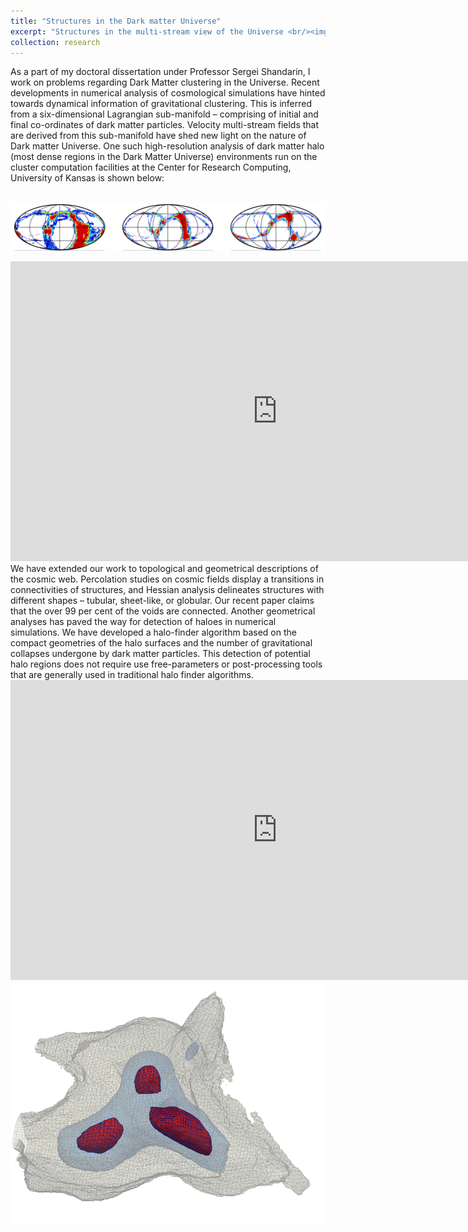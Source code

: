 ```yaml
---
title: "Structures in the Dark matter Universe"
excerpt: "Structures in the multi-stream view of the Universe <br/><img src='/images/w6.png'>"
collection: research
---
```


As a part of my doctoral dissertation under Professor Sergei Shandarin, I work on problems regarding Dark Matter clustering in the Universe. Recent developments in numerical analysis of cosmological simulations have hinted towards dynamical information of gravitational clustering. This is inferred from a six-dimensional Lagrangian sub-manifold – comprising of initial and final co-ordinates of dark matter particles. Velocity multi-stream fields that are derived from this sub-manifold have shed new light on the nature of Dark matter Universe. One such high-resolution analysis of dark matter halo (most dense regions in the Dark Matter Universe) environments run on the cluster computation facilities at the Center for Research Computing, University of Kansas is shown below:

<br/><img src='/images/fig3.png'>
<br/>
<iframe width="854" height="480" src="https://www.youtube.com/embed/ZkNPnOWcfUo" frameborder="0" gesture="media" allow="encrypted-media" allowfullscreen></iframe>
<br/>
We have extended our work to topological and geometrical descriptions of the cosmic web. Percolation studies on cosmic fields display a transitions in connectivities of structures, and Hessian analysis delineates structures with different shapes –  tubular, sheet-like, or globular. Our recent paper claims that the over 99 per cent of the voids are connected. Another geometrical analyses has paved the way for detection of haloes in numerical simulations. We have developed a halo-finder algorithm based on the compact geometries of the halo surfaces and the number of gravitational collapses undergone by dark matter particles. This detection of potential halo regions does not require use free-parameters or post-processing tools that are generally used in traditional halo finder algorithms. 
<br/>
<iframe width="854" height="480" src="https://www.youtube.com/embed/TACix3bltwI" frameborder="0" gesture="media" allow="encrypted-media" allowfullscreen></iframe>
<br/>
<img align="right" src="/images/fig2.png"> 
<br/>

<!--
Recent Virtual Reality visualization of the cosmic web created using blender (needs a VR headset, like [this](https://vr.google.com/cardboard/get-cardboard/)):

<iframe width="854" height="480" src="https://www.youtube.com/embed/Hul8Nrgvo9I" frameborder="0" gesture="media" allow="encrypted-media" allowfullscreen></iframe>

-->
